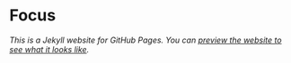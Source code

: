# Focus
*This is a Jekyll website for GitHub Pages. You can [preview the website to see what it looks like](https://focuscompany.github.io/thefocuscompany.me/).*

